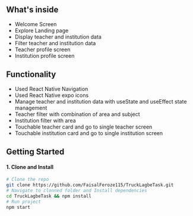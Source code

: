 ## What's inside
- Welcome Screen
- Explore Landing page
- Display teacher and institution data 
- Filter teacher and institution data 
- Teacher profile screen
- Institution profile screen

## Functionality
- Used React Native Navigation
- Used React Native expo icons
- Manage teacher and institution data with useState and useEffect state management
- Teacher filter with combination of area and subject 
- Institution filter with area
- Touchable teacher card and go to single teacher screen
- Touchable institution card and go to single institution screen

## Getting Started

#### 1. Clone and Install

```bash
# Clone the repo
git clone https://github.com/FaisalFeroze115/TruckLagbeTask.git
# Navigate to clonned folder and Install dependencies
cd TruckLagbeTask && npm install
# Run project
npm start
```

